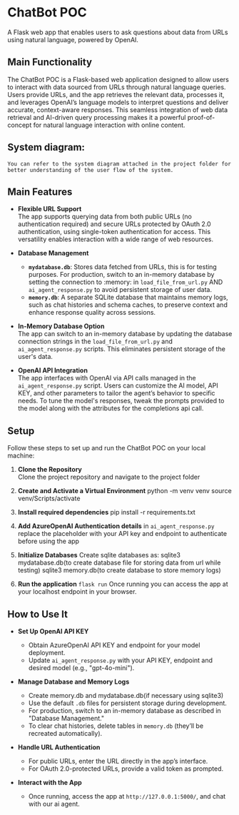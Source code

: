 # ChatBot POC
A Flask web app that enables users to ask questions about data from URLs using natural language, powered by OpenAI.

## Main Functionality
The ChatBot POC is a Flask-based web application designed to allow users to interact with data sourced from URLs through natural language queries. Users provide URLs, and the app retrieves the relevant data, processes it, and leverages OpenAI’s language models to interpret questions and deliver accurate, context-aware responses. This seamless integration of web data retrieval and AI-driven query processing makes it a powerful proof-of-concept for natural language interaction with online content.

## System diagram:
    You can refer to the system diagram attached in the project folder for better understanding of the user flow of the system.  

## Main Features

- **Flexible URL Support**  
  The app supports querying data from both public URLs (no authentication required) and secure URLs protected by OAuth 2.0 authentication, using single-token authentication for access. This versatility enables interaction with a wide range of web resources.

- **Database Management**  
  - **`mydatabase.db`**: Stores data fetched from URLs, this is for testing purposes. For production, switch to an in-memory database by setting the connection to :memory: in `load_file_from_url.py` AND `ai_agent_response.py` to avoid persistent storage of user data.  
  - **`memory.db`**: A separate SQLite database that maintains memory logs, such as chat histories and schema caches, to preserve context and enhance response quality across sessions.  

- **In-Memory Database Option**  
  The app can switch to an in-memory database by updating the database connection strings in the `load_file_from_url.py` and `ai_agent_response.py` scripts. This eliminates persistent storage 
  of the user's data.

- **OpenAI API Integration**  
  The app interfaces with OpenAI via API calls managed in the `ai_agent_response.py` script. Users can customize the AI model, API KEY, and other parameters to tailor the agent’s behavior to specific needs.
  To tune the model's responses, tweak the prompts provided to the model along with the attributes for the completions api call.

## Setup

Follow these steps to set up and run the ChatBot POC on your local machine:

1. **Clone the Repository**  
   Clone the project repository and navigate to the project folder

2. **Create and Activate a Virtual Environment**
    python -m venv venv
    source venv/Scripts/activate

3. **Install required dependencies**
    pip install -r requirements.txt

4. **Add AzureOpenAI Authentication details**
    in `ai_agent_response.py` replace the placeholder with your API key and endpoint to authenticate before using the app

5. **Initialize Databases**
    Create sqlite databases as:
    sqlite3 mydatabase.db(to create database file for storing data from url while testing)
    sqlite3 memory.db(to create database to store memory logs)

6. **Run the application**
    `flask run`
    Once running you can access the app at your localhost endpoint in your browser.

## How to Use It

- **Set Up OpenAI API KEY**  
  - Obtain AzureOpenAI API KEY and endpoint for your model deployment.  
  - Update `ai_agent_response.py` with your API KEY, endpoint and desired model (e.g., "gpt-4o-mini").

- **Manage Database and Memory Logs**  
  - Create memory.db and mydatabase.db(if necessary using sqlite3)
  - Use the default `.db` files for persistent storage during development.  
  - For production, switch to an in-memory database as described in "Database Management."  
  - To clear chat histories, delete tables in `memory.db` (they’ll be recreated automatically).

- **Handle URL Authentication**  
  - For public URLs, enter the URL directly in the app’s interface.  
  - For OAuth 2.0-protected URLs, provide a valid token as prompted.

- **Interact with the App**  
  - Once running, access the app at `http://127.0.0.1:5000/`, and chat with our ai agent.
